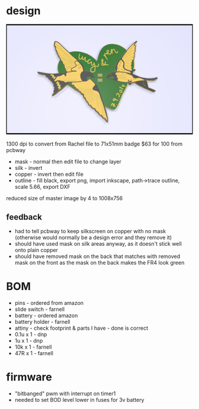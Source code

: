 # design

![design](design/lucy-ren-badge.jpg)

1300 dpi to convert from Rachel file to 71x51mm badge
$63 for 100 from pcbway

* mask - normal then edit file to change layer
* silk - invert
* copper - invert then edit file
* outline - fill black, export png, import inkscape, path->trace outline, scale 5.66, export DXF

reduced size of master image by 4 to 1008x756

## feedback

* had to tell pcbway to keep silkscreen on copper with no mask (otherwise would normally be a design error and they remove it)
* should have used mask on silk areas anyway, as it doesn't stick well onto plain copper
* should have removed mask on the back that matches with removed mask on the front as the mask on the back makes the FR4 look green

# BOM

* pins - ordered from amazon
* slide switch - farnell
* battery - ordered amazon
* battery holder - farnell
* attiny - check footprint & parts I have - done is correct
* 0.1u x 1  - dnp 
* 1u x 1 - dnp
* 10k x 1 - farnell
* 47R x 1 - farnell

# firmware

* "bitbanged" pwm with interrupt on timer1
* needed to set BOD level lower in fuses for 3v battery
